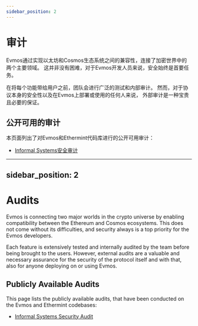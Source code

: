 ```yaml
---
sidebar_position: 2
---
```


# 审计

Evmos通过实现以太坊和Cosmos生态系统之间的兼容性，连接了加密世界中的两个主要领域。
这并非没有困难，对于Evmos开发人员来说，安全始终是首要任务。

在将每个功能带给用户之前，团队会进行广泛的测试和内部审计。
然而，对于协议本身的安全性以及在Evmos上部署或使用的任何人来说，
外部审计是一种宝贵且必要的保证。

## 公开可用的审计

本页面列出了对Evmos和Ethermint代码库进行的公开可用审计：

- [Informal Systems安全审计](https://github.com/informalsystems/audits/blob/main/Evmos2021Q4/informal-evmos-report-2021q4.pdf)


---
sidebar_position: 2
---

# Audits

Evmos is connecting two major worlds in the crypto universe by enabling
compatibility between the Ethereum and Cosmos ecosystems.
This does not come without its difficulties, and security always
is a top priority for the Evmos developers.

Each feature is extensively tested and internally audited by the team
before being brought to the users.
However, external audits are a valuable and necessary assurance for the
security of the protocol itself and with that,
also for anyone deploying on or using Evmos.

## Publicly Available Audits

This page lists the publicly available audits,
that have been conducted on the Evmos and Ethermint codebases:

- [Informal Systems Security Audit](https://github.com/informalsystems/audits/blob/main/Evmos2021Q4/informal-evmos-report-2021q4.pdf)
